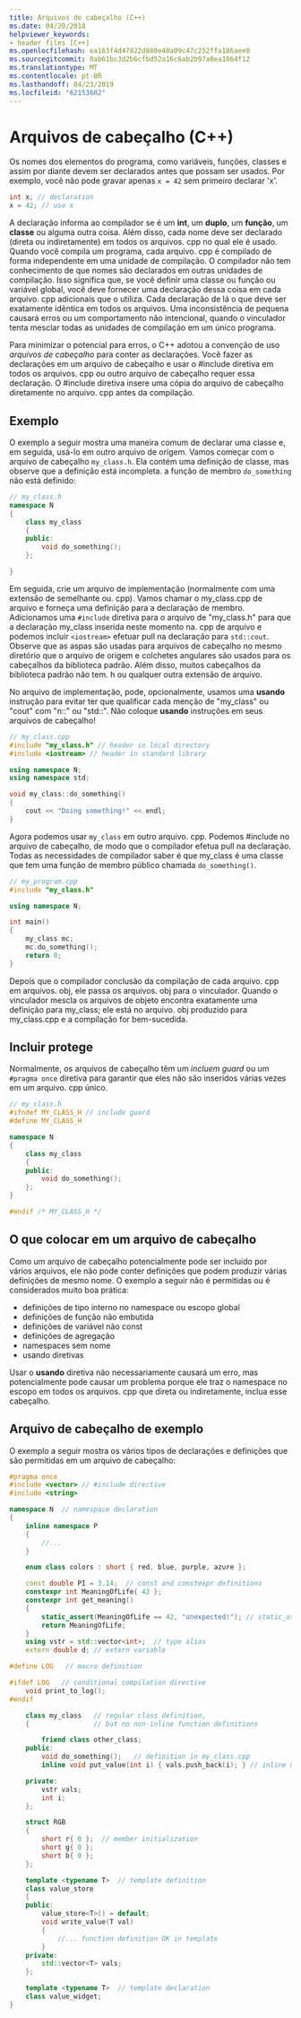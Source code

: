 ```yaml
---
title: Arquivos de cabeçalho (C++)
ms.date: 04/20/2018
helpviewer_keywords:
- header files [C++]
ms.openlocfilehash: ea163f4d47022d886e40a09c47c252ffa186aee0
ms.sourcegitcommit: 0ab61bc3d2b6cfbd52a16c6ab2b97a8ea1864f12
ms.translationtype: MT
ms.contentlocale: pt-BR
ms.lasthandoff: 04/23/2019
ms.locfileid: "62153602"
---
```

# <a name="header-files-c"></a>Arquivos de cabeçalho (C++)

Os nomes dos elementos do programa, como variáveis, funções, classes e assim por diante devem ser declarados antes que possam ser usados. Por exemplo, você não pode gravar apenas `x = 42` sem primeiro declarar 'x'.

```cpp
int x; // declaration
x = 42; // use x
```

A declaração informa ao compilador se é um **int**, um **duplo**, um **função**, um **classe** ou alguma outra coisa.  Além disso, cada nome deve ser declarado (direta ou indiretamente) em todos os arquivos. cpp no qual ele é usado. Quando você compila um programa, cada arquivo. cpp é compilado de forma independente em uma unidade de compilação. O compilador não tem conhecimento de que nomes são declarados em outras unidades de compilação. Isso significa que, se você definir uma classe ou função ou variável global, você deve fornecer uma declaração dessa coisa em cada arquivo. cpp adicionais que o utiliza. Cada declaração de lá o que deve ser exatamente idêntica em todos os arquivos. Uma inconsistência de pequena causará erros ou um comportamento não intencional, quando o vinculador tenta mesclar todas as unidades de compilação em um único programa.

Para minimizar o potencial para erros, o C++ adotou a convenção de uso *arquivos de cabeçalho* para conter as declarações. Você fazer as declarações em um arquivo de cabeçalho e usar o #include diretiva em todos os arquivos. cpp ou outro arquivo de cabeçalho requer essa declaração. O #include diretiva insere uma cópia do arquivo de cabeçalho diretamente no arquivo. cpp antes da compilação.

## <a name="example"></a>Exemplo

O exemplo a seguir mostra uma maneira comum de declarar uma classe e, em seguida, usá-lo em outro arquivo de origem. Vamos começar com o arquivo de cabeçalho `my_class.h`. Ela contém uma definição de classe, mas observe que a definição está incompleta. a função de membro `do_something` não está definido:

```cpp
// my_class.h
namespace N
{
    class my_class
    {
    public:
        void do_something();
    };

}
```

Em seguida, crie um arquivo de implementação (normalmente com uma extensão de semelhante ou. cpp). Vamos chamar o my_class.cpp de arquivo e forneça uma definição para a declaração de membro. Adicionamos uma `#include` diretiva para o arquivo de "my_class.h" para que a declaração my_class inserida neste momento na. cpp de arquivo e podemos incluir `<iostream>` efetuar pull na declaração para `std::cout`. Observe que as aspas são usadas para arquivos de cabeçalho no mesmo diretório que o arquivo de origem e colchetes angulares são usados para os cabeçalhos da biblioteca padrão. Além disso, muitos cabeçalhos da biblioteca padrão não tem. h ou qualquer outra extensão de arquivo.

No arquivo de implementação, pode, opcionalmente, usamos uma **usando** instrução para evitar ter que qualificar cada menção de "my_class" ou "cout" com "n::" ou "std::".  Não coloque **usando** instruções em seus arquivos de cabeçalho!

```cpp
// my_class.cpp
#include "my_class.h" // header in local directory
#include <iostream> // header in standard library

using namespace N;
using namespace std;

void my_class::do_something()
{
    cout << "Doing something!" << endl;
}
```

Agora podemos usar `my_class` em outro arquivo. cpp. Podemos #include no arquivo de cabeçalho, de modo que o compilador efetua pull na declaração. Todas as necessidades de compilador saber é que my_class é uma classe que tem uma função de membro público chamada `do_something()`.

```cpp
// my_program.cpp
#include "my_class.h"

using namespace N;

int main()
{
    my_class mc;
    mc.do_something();
    return 0;
}
```

Depois que o compilador conclusão da compilação de cada arquivo. cpp em arquivos. obj, ele passa os arquivos. obj para o vinculador. Quando o vinculador mescla os arquivos de objeto encontra exatamente uma definição para my_class; ele está no arquivo. obj produzido para my_class.cpp e a compilação for bem-sucedida.

## <a name="include-guards"></a>Incluir protege

Normalmente, os arquivos de cabeçalho têm um *incluem guard* ou um `#pragma once` diretiva para garantir que eles não são inseridos várias vezes em um arquivo. cpp único.

```cpp
// my_class.h
#ifndef MY_CLASS_H // include guard
#define MY_CLASS_H

namespace N
{
    class my_class
    {
    public:
        void do_something();
    };
}

#endif /* MY_CLASS_H */
```

## <a name="what-to-put-in-a-header-file"></a>O que colocar em um arquivo de cabeçalho

Como um arquivo de cabeçalho potencialmente pode ser incluído por vários arquivos, ele não pode conter definições que podem produzir várias definições de mesmo nome. O exemplo a seguir não é permitidas ou é considerados muito boa prática:

- definições de tipo interno no namespace ou escopo global
- definições de função não embutida
- definições de variável não const
- definições de agregação
- namespaces sem nome
- usando diretivas

Usar o **usando** diretiva não necessariamente causará um erro, mas potencialmente pode causar um problema porque ele traz o namespace no escopo em todos os arquivos. cpp que direta ou indiretamente, inclua esse cabeçalho.

## <a name="sample-header-file"></a>Arquivo de cabeçalho de exemplo

O exemplo a seguir mostra os vários tipos de declarações e definições que são permitidas em um arquivo de cabeçalho:

```cpp
#pragma once
#include <vector> // #include directive
#include <string>

namespace N  // namespace declaration
{
    inline namespace P
    {
        //...
    }

    enum class colors : short { red, blue, purple, azure };

    const double PI = 3.14;  // const and constexpr definitions
    constexpr int MeaningOfLife{ 42 };
    constexpr int get_meaning()
    {
        static_assert(MeaningOfLife == 42, "unexpected!"); // static_assert
        return MeaningOfLife;
    }
    using vstr = std::vector<int>;  // type alias
    extern double d; // extern variable

#define LOG   // macro definition

#ifdef LOG   // conditional compilation directive
    void print_to_log();
#endif

    class my_class   // regular class definition,
    {                // but no non-inline function definitions

        friend class other_class;
    public:
        void do_something();   // definition in my_class.cpp
        inline void put_value(int i) { vals.push_back(i); } // inline OK

    private:
        vstr vals;
        int i;
    };

    struct RGB
    {
        short r{ 0 };  // member initialization
        short g{ 0 };
        short b{ 0 };
    };

    template <typename T>  // template definition
    class value_store
    {
    public:
        value_store<T>() = default;
        void write_value(T val)
        {
            //... function definition OK in template
        }
    private:
        std::vector<T> vals;
    };

    template <typename T>  // template declaration
    class value_widget;
}
```